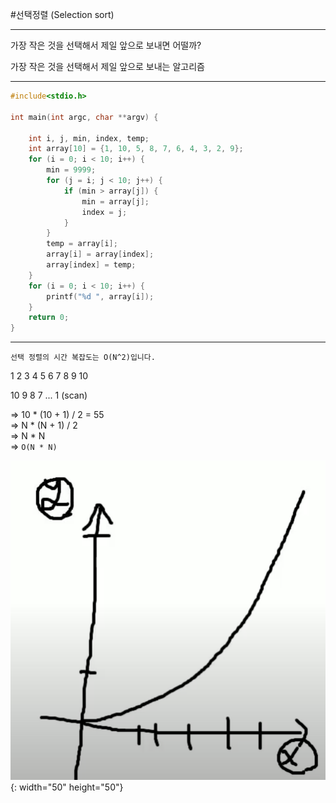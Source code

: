 #선택정렬 (Selection sort)

---

가장 작은 것을 선택해서 제일 앞으로 보내면 어떨까?  

가장 작은 것을 선택해서 제일 앞으로 보내는 알고리즘  

---

```c
#include<stdio.h>

int main(int argc, char **argv) {

    int i, j, min, index, temp;
    int array[10] = {1, 10, 5, 8, 7, 6, 4, 3, 2, 9};
    for (i = 0; i < 10; i++) {
        min = 9999;
        for (j = i; j < 10; j++) {
            if (min > array[j]) {
                min = array[j];
                index = j;
            }
        }
        temp = array[i];
        array[i] = array[index];
        array[index] = temp;
    }
    for (i = 0; i < 10; i++) {
        printf("%d ", array[i]);
    }
    return 0;
}
```  

---

`선택 정렬의 시간 복잡도는 O(N^2)입니다.`  

1 2 3 4 5 6 7 8 9 10  

10 9 8 7 ... 1 (scan)  

=> 10 * (10 + 1) / 2 = 55  
=> N * (N + 1) / 2  
=> N * N  
=> `O(N * N)`  

![](/img/n^2.png)
{: width="50" height="50"}

